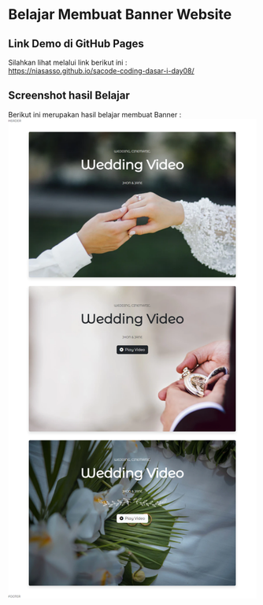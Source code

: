 # Belajar Membuat Banner Website

## Link Demo di GitHub Pages

Silahkan lihat melalui link berikut ini :<br>
https://niasasso.github.io/sacode-coding-dasar-i-day08/

## Screenshot hasil Belajar

Berikut ini merupakan hasil belajar membuat Banner :
<img src="./assets/img/screenshot/src.png"> 

